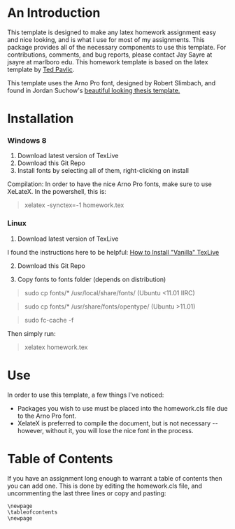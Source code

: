 An Introduction
===============

This template is designed to make any latex homework assignment easy and nice looking, and is what I use for most of my assignments.
This package provides all of the necessary components to use this template. For contributions, comments, and bug reports, please contact Jay Sayre at jsayre at marlboro edu.
This homework template is based on the latex template by [Ted Pavlic](http://www.tedpavlic.com/post_homework_tex_example.php). 

This template uses the Arno Pro font, designed by Robert Slimbach, and found in Jordan Suchow's [beautiful looking thesis template.](https://github.com/suchow/LaTeX-template-for-Harvard-dissertation) 

Installation
============

### Windows 8 ###
1. Download latest version of TexLive
2. Download this Git Repo
3. Install fonts by selecting all of them, right-clicking on install

Compilation:
In order to have the nice Arno Pro fonts, make sure to use XeLateX.
In the powershell, this is:
> xelatex -synctex=-1 homework.tex

### Linux ###
1. Download latest version of TexLive

I found the instructions here to be helpful: [How to Install "Vanilla" TexLive](http://tex.stackexchange.com/questions/1092/how-to-install-vanilla-texlive-on-debian-or-ubuntu)

2. Download this Git Repo

3. Copy fonts to fonts folder (depends on distribution)

> sudo cp fonts/* /usr/local/share/fonts/  (Ubuntu <11.01 IIRC)

> sudo cp fonts/* /usr/share/fonts/opentype/  (Ubuntu >11.01)

> sudo fc-cache -f

Then simply run:

> xelatex homework.tex

Use
===

In order to use this template, a few things I've noticed:

* Packages you wish to use must be placed into the homework.cls file due to the Arno Pro font.
* XelateX is preferred to compile the document, but is not necessary -- however, without it, you will lose the nice font in the process.

Table of Contents
=================

If you have an assignment long enough to warrant a table of contents then you can add one.
This is done by editing the homework.cls file, and uncommenting the last three lines or copy and pasting:

```
\newpage
\tableofcontents 
\newpage
```
